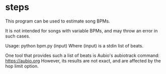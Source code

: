 # steps

This program can be used to estimate song BPMs.

It is not intended for songs with variable BPMs, and may throw an error in such cases.

Usage:
python bpm.py (input)
Where (input) is a stdin list of beats.

One tool that provides such a list of beats is Aubio's aubiotrack command:
https://aubio.org
However, its results are not exact, and are affected by the hop limit option.
